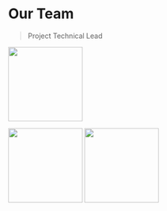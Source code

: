 
# Our Team

> Project Technical Lead

<p float="left">
  <img src="https://bi-stem-away.github.io/shiny_app_dev/Logo.png" Caption="Member Name" width="150" />
</p>

<p float="left">
  <img src="https://bi-stem-away.github.io/shiny_app_dev/Logo.png" Caption="Member Name" width="150" />
  <img src="https://bi-stem-away.github.io/shiny_app_dev/Logo.png" Caption="Member Name" width="150" /> 
</p>
